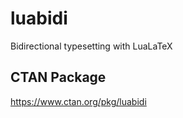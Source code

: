 # luabidi
Bidirectional typesetting with LuaLaTeX

## CTAN Package
 https://www.ctan.org/pkg/luabidi

